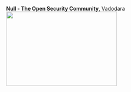 ******Null - The Open Security Community******, Vadodara
<img src="image.jpg" width="300" height="200" />
